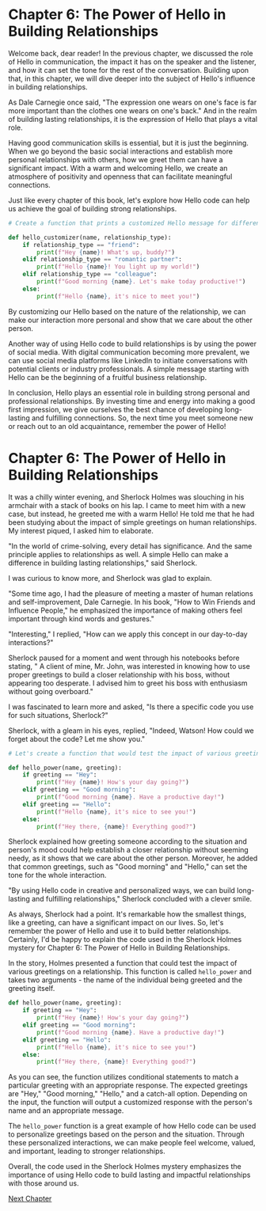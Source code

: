 # Chapter 6: The Power of Hello in Building Relationships 

Welcome back, dear reader! In the previous chapter, we discussed the role of Hello in communication, the impact it has on the speaker and the listener, and how it can set the tone for the rest of the conversation. Building upon that, in this chapter, we will dive deeper into the subject of Hello's influence in building relationships. 

As Dale Carnegie once said, "The expression one wears on one's face is far more important than the clothes one wears on one's back." And in the realm of building lasting relationships, it is the expression of Hello that plays a vital role. 

Having good communication skills is essential, but it is just the beginning. When we go beyond the basic social interactions and establish more personal relationships with others, how we greet them can have a significant impact. With a warm and welcoming Hello, we create an atmosphere of positivity and openness that can facilitate meaningful connections. 

Just like every chapter of this book, let's explore how Hello code can help us achieve the goal of building strong relationships. 

```python
# Create a function that prints a customized Hello message for different relationship types

def hello_customizer(name, relationship_type):
    if relationship_type == "friend":
        print(f"Hey {name}! What's up, buddy?")
    elif relationship_type == "romantic partner":
        print(f"Hello {name}! You light up my world!")
    elif relationship_type == "colleague":
        print(f"Good morning {name}. Let's make today productive!")
    else:
        print(f"Hello {name}, it's nice to meet you!")
```

By customizing our Hello based on the nature of the relationship, we can make our interaction more personal and show that we care about the other person. 

Another way of using Hello code to build relationships is by using the power of social media. With digital communication becoming more prevalent, we can use social media platforms like LinkedIn to initiate conversations with potential clients or industry professionals. A simple message starting with Hello can be the beginning of a fruitful business relationship. 

In conclusion, Hello plays an essential role in building strong personal and professional relationships. By investing time and energy into making a good first impression, we give ourselves the best chance of developing long-lasting and fulfilling connections. So, the next time you meet someone new or reach out to an old acquaintance, remember the power of Hello!
# Chapter 6: The Power of Hello in Building Relationships 

It was a chilly winter evening, and Sherlock Holmes was slouching in his armchair with a stack of books on his lap. I came to meet him with a new case, but instead, he greeted me with a warm Hello! He told me that he had been studying about the impact of simple greetings on human relationships. My interest piqued, I asked him to elaborate.

"In the world of crime-solving, every detail has significance. And the same principle applies to relationships as well. A simple Hello can make a difference in building lasting relationships," said Sherlock.

I was curious to know more, and Sherlock was glad to explain.

"Some time ago, I had the pleasure of meeting a master of human relations and self-improvement, Dale Carnegie. In his book, "How to Win Friends and Influence People," he emphasized the importance of making others feel important through kind words and gestures."

"Interesting," I replied, "How can we apply this concept in our day-to-day interactions?"

Sherlock paused for a moment and went through his notebooks before stating, " A client of mine, Mr. John, was interested in knowing how to use proper greetings to build a closer relationship with his boss, without appearing too desperate. I advised him to greet his boss with enthusiasm without going overboard."

I was fascinated to learn more and asked, "Is there a specific code you use for such situations, Sherlock?"

Sherlock, with a gleam in his eyes, replied, "Indeed, Watson! How could we forget about the code? Let me show you."

```python
# Let's create a function that would test the impact of various greetings on the relationship.

def hello_power(name, greeting):
    if greeting == "Hey":
        print(f"Hey {name}! How's your day going?")
    elif greeting == "Good morning":
        print(f"Good morning {name}. Have a productive day!")
    elif greeting == "Hello":
        print(f"Hello {name}, it's nice to see you!")
    else:
        print(f"Hey there, {name}! Everything good?")

```

Sherlock explained how greeting someone according to the situation and person's mood could help establish a closer relationship without seeming needy, as it shows that we care about the other person. Moreover, he added that common greetings, such as "Good morning" and "Hello," can set the tone for the whole interaction.

"By using Hello code in creative and personalized ways, we can build long-lasting and fulfilling relationships," Sherlock concluded with a clever smile.

As always, Sherlock had a point. It's remarkable how the smallest things, like a greeting, can have a significant impact on our lives. So, let's remember the power of Hello and use it to build better relationships.
Certainly, I'd be happy to explain the code used in the Sherlock Holmes mystery for Chapter 6: The Power of Hello in Building Relationships.

In the story, Holmes presented a function that could test the impact of various greetings on a relationship. This function is called `hello_power` and takes two arguments - the name of the individual being greeted and the greeting itself. 

```python
def hello_power(name, greeting):
    if greeting == "Hey":
        print(f"Hey {name}! How's your day going?")
    elif greeting == "Good morning":
        print(f"Good morning {name}. Have a productive day!")
    elif greeting == "Hello":
        print(f"Hello {name}, it's nice to see you!")
    else:
        print(f"Hey there, {name}! Everything good?")
```

As you can see, the function utilizes conditional statements to match a particular greeting with an appropriate response. The expected greetings are "Hey," "Good morning," "Hello," and a catch-all option. Depending on the input, the function will output a customized response with the person's name and an appropriate message.

The `hello_power` function is a great example of how Hello code can be used to personalize greetings based on the person and the situation. Through these personalized interactions, we can make people feel welcome, valued, and important, leading to stronger relationships.

Overall, the code used in the Sherlock Holmes mystery emphasizes the importance of using Hello code to build lasting and impactful relationships with those around us.


[Next Chapter](07_Chapter07.md)